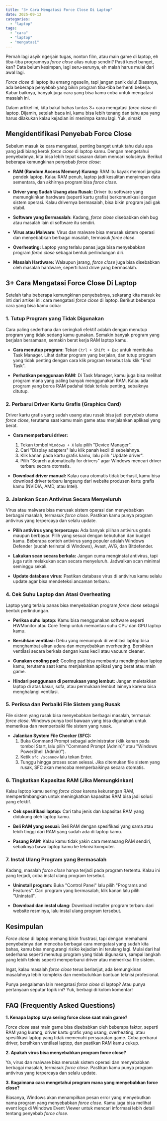 ```yaml
---
title: "3+ Cara Mengatasi Force Close Di Laptop"
date: 2025-09-12
categories: 
  - "laptop"
tags: 
  - "cara"
  - "laptop"
  - "mengatasi"
---
```


Pernah lagi asyik ngerjain tugas, nonton film, atau main game di laptop, eh tiba-tiba programnya _force close_ alias nutup sendiri? Pasti kesel banget, kan? Data belum kesimpan, lagi seru-serunya, eh malah harus mulai dari awal lagi.

_Force close_ di laptop itu emang ngeselin, tapi jangan panik dulu! Biasanya, ada beberapa penyebab yang bikin program tiba-tiba berhenti bekerja. Kabar baiknya, banyak juga cara yang bisa kamu coba untuk mengatasi masalah ini.

Dalam artikel ini, kita bakal bahas tuntas 3+ cara mengatasi _force close_ di laptop. Dijamin, setelah baca ini, kamu bisa lebih tenang dan tahu apa yang harus dilakukan kalau kejadian ini menimpa kamu lagi. Yuk, simak!

## Mengidentifikasi Penyebab Force Close

Sebelum masuk ke cara mengatasi, penting banget untuk tahu dulu apa yang jadi biang kerok _force close_ di laptop kamu. Dengan mengetahui penyebabnya, kita bisa lebih tepat sasaran dalam mencari solusinya. Berikut beberapa kemungkinan penyebab _force close_:

- **RAM (Random Access Memory) Kurang:** RAM itu kayak memori jangka pendek laptop. Kalau RAM penuh, laptop jadi kesulitan menyimpan data sementara, dan akhirnya program bisa _force close_.
    
- **Driver yang Sudah Usang atau Rusak:** Driver itu software yang memungkinkan hardware (seperti kartu grafis) berkomunikasi dengan sistem operasi. Kalau drivernya bermasalah, bisa bikin program jadi gak stabil.
    
- **Software yang Bermasalah:** Kadang, _force close_ disebabkan oleh bug atau masalah lain di software itu sendiri.
    
- **Virus atau Malware:** Virus dan malware bisa merusak sistem operasi dan menyebabkan berbagai masalah, termasuk _force close_.
    
- **Overheating:** Laptop yang terlalu panas juga bisa menyebabkan program _force close_ sebagai bentuk perlindungan diri.
    
- **Masalah Hardware:** Walaupun jarang, _force close_ juga bisa disebabkan oleh masalah hardware, seperti hard drive yang bermasalah.
    

## 3+ Cara Mengatasi Force Close Di Laptop

Setelah tahu beberapa kemungkinan penyebabnya, sekarang kita masuk ke inti dari artikel ini: cara mengatasi _force close_ di laptop. Berikut beberapa cara yang bisa kamu coba:

### 1\. Tutup Program yang Tidak Digunakan

Cara paling sederhana dan seringkali efektif adalah dengan menutup program yang tidak sedang kamu gunakan. Semakin banyak program yang berjalan bersamaan, semakin berat kerja RAM laptop kamu.

- **Cara menutup program:** Tekan `Ctrl + Shift + Esc` untuk membuka Task Manager. Lihat daftar program yang berjalan, dan tutup program yang tidak penting dengan cara klik program tersebut lalu klik "End Task".
    
- **Perhatikan penggunaan RAM:** Di Task Manager, kamu juga bisa melihat program mana yang paling banyak menggunakan RAM. Kalau ada program yang boros RAM padahal tidak terlalu penting, sebaiknya ditutup.
    

### 2\. Perbarui Driver Kartu Grafis (Graphics Card)

Driver kartu grafis yang sudah usang atau rusak bisa jadi penyebab utama _force close_, terutama saat kamu main game atau menjalankan aplikasi yang berat.

- **Cara memperbarui driver:**
    
    1. Tekan tombol `Windows + X` lalu pilih "Device Manager".
    2. Cari "Display adapters" lalu klik panah kecil di sebelahnya.
    3. Klik kanan pada kartu grafis kamu, lalu pilih "Update driver".
    4. Pilih "Search automatically for drivers" agar Windows mencari driver terbaru secara otomatis.
- **Download driver manual:** Kalau cara otomatis tidak berhasil, kamu bisa download driver terbaru langsung dari website produsen kartu grafis kamu (NVIDIA, AMD, atau Intel).
    

### 3\. Jalankan Scan Antivirus Secara Menyeluruh

Virus atau malware bisa merusak sistem operasi dan menyebabkan berbagai masalah, termasuk _force close_. Pastikan kamu punya program antivirus yang terpercaya dan selalu update.

- **Pilih antivirus yang terpercaya:** Ada banyak pilihan antivirus gratis maupun berbayar. Pilih yang sesuai dengan kebutuhan dan budget kamu. Beberapa contoh antivirus yang populer adalah Windows Defender (sudah terinstal di Windows), Avast, AVG, dan Bitdefender.
    
- **Lakukan scan secara berkala:** Jangan cuma menginstal antivirus, tapi juga rutin melakukan scan secara menyeluruh. Jadwalkan scan minimal seminggu sekali.
    
- **Update database virus:** Pastikan database virus di antivirus kamu selalu update agar bisa mendeteksi ancaman terbaru.
    

### 4\. Cek Suhu Laptop dan Atasi Overheating

Laptop yang terlalu panas bisa menyebabkan program _force close_ sebagai bentuk perlindungan.

- **Periksa suhu laptop:** Kamu bisa menggunakan software seperti HWMonitor atau Core Temp untuk memantau suhu CPU dan GPU laptop kamu.
    
- **Bersihkan ventilasi:** Debu yang menumpuk di ventilasi laptop bisa menghambat aliran udara dan menyebabkan overheating. Bersihkan ventilasi secara berkala dengan kuas kecil atau vacuum cleaner.
    
- **Gunakan cooling pad:** Cooling pad bisa membantu mendinginkan laptop kamu, terutama saat kamu menjalankan aplikasi yang berat atau main game.
    
- **Hindari penggunaan di permukaan yang lembut:** Jangan meletakkan laptop di atas kasur, sofa, atau permukaan lembut lainnya karena bisa menghalangi ventilasi.
    

### 5\. Periksa dan Perbaiki File Sistem yang Rusak

File sistem yang rusak bisa menyebabkan berbagai masalah, termasuk _force close_. Windows punya tool bawaan yang bisa digunakan untuk memeriksa dan memperbaiki file sistem yang rusak.

- **Jalankan System File Checker (SFC):**
    1. Buka Command Prompt sebagai administrator (klik kanan pada tombol Start, lalu pilih "Command Prompt (Admin)" atau "Windows PowerShell (Admin)").
    2. Ketik `sfc /scannow` lalu tekan Enter.
    3. Tunggu hingga proses scan selesai. Jika ditemukan file sistem yang rusak, SFC akan mencoba memperbaikinya secara otomatis.

### 6\. Tingkatkan Kapasitas RAM (Jika Memungkinkan)

Kalau laptop kamu sering _force close_ karena kekurangan RAM, mempertimbangkan untuk meningkatkan kapasitas RAM bisa jadi solusi yang efektif.

- **Cek spesifikasi laptop:** Cari tahu jenis dan kapasitas RAM yang didukung oleh laptop kamu.
    
- **Beli RAM yang sesuai:** Beli RAM dengan spesifikasi yang sama atau lebih tinggi dari RAM yang sudah ada di laptop kamu.
    
- **Pasang RAM:** Kalau kamu tidak yakin cara memasang RAM sendiri, sebaiknya bawa laptop kamu ke teknisi komputer.
    

### 7\. Instal Ulang Program yang Bermasalah

Kadang, masalah _force close_ hanya terjadi pada program tertentu. Kalau ini yang terjadi, coba instal ulang program tersebut.

- **Uninstall program:** Buka "Control Panel" lalu pilih "Programs and Features". Cari program yang bermasalah, klik kanan lalu pilih "Uninstall".
    
- **Download dan instal ulang:** Download installer program terbaru dari website resminya, lalu instal ulang program tersebut.
    

## Kesimpulan

_Force close_ di laptop memang bikin frustrasi, tapi dengan memahami penyebabnya dan mencoba berbagai cara mengatasi yang sudah kita bahas, kamu bisa mengurangi risiko kejadian ini terulang lagi. Mulai dari hal sederhana seperti menutup program yang tidak digunakan, sampai langkah yang lebih teknis seperti memperbarui driver atau memeriksa file sistem.

Ingat, kalau masalah _force close_ terus berlanjut, ada kemungkinan masalahnya lebih kompleks dan membutuhkan bantuan teknisi profesional.

Punya pengalaman lain mengatasi _force close_ di laptop? Atau punya pertanyaan seputar topik ini? Yuk, berbagi di kolom komentar!

## FAQ (Frequently Asked Questions)

**1\. Kenapa laptop saya sering force close saat main game?**

_Force close_ saat main game bisa disebabkan oleh beberapa faktor, seperti RAM yang kurang, driver kartu grafis yang usang, overheating, atau spesifikasi laptop yang tidak memenuhi persyaratan game. Coba perbarui driver, bersihkan ventilasi laptop, dan pastikan RAM kamu cukup.

**2\. Apakah virus bisa menyebabkan program force close?**

Ya, virus dan malware bisa merusak sistem operasi dan menyebabkan berbagai masalah, termasuk _force close_. Pastikan kamu punya program antivirus yang terpercaya dan selalu update.

**3\. Bagaimana cara mengetahui program mana yang menyebabkan force close?**

Biasanya, Windows akan menampilkan pesan error yang menyebutkan nama program yang menyebabkan _force close_. Kamu juga bisa melihat event logs di Windows Event Viewer untuk mencari informasi lebih detail tentang penyebab _force close_.
